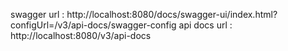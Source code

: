 swagger url : http://localhost:8080/docs/swagger-ui/index.html?configUrl=/v3/api-docs/swagger-config
api docs url : http://localhost:8080/v3/api-docs
